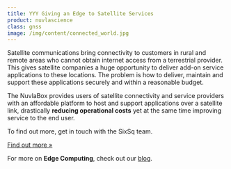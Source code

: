```yaml
---
title: YYY Giving an Edge to Satellite Services
product: nuvlascience
class: gnss
image: /img/content/connected_world.jpg
---
```


Satellite communications bring connectivity to customers in rural and remote areas who cannot obtain internet access from a terrestrial provider. This gives satellite companies a huge opportunity to deliver add-on service applications to these locations. The problem is how to deliver, maintain and support these applications securely and within a reasonable budget. 

The NuvlaBox provides users of satellite connectivity and service providers with an affordable platform to host and support applications over a satellite link, drastically **reducing operational costs** yet at the same time improving service to the end user.

To find out more, get in touch with the SixSq team.

<a href="https://cdn2.hubspot.net/hubfs/475360/Data%20Pack/Solutions%20Brief/NuvlaBox%20Satellite%20Application.pdf" class="btn btn-primary btn-lg">
        Find out more &raquo;</a>

For more on **Edge Computing**, check out our [blog](http://media.sixsq.com/blog/what-is-edge-computing).